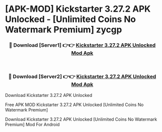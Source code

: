 # [APK-MOD] Kickstarter 3.27.2 APK Unlocked - [Unlimited Coins No Watermark Premium] zycgp



<div align="center">
<h3>🔴 Download [Server1] 👉👉 <a href="https://momento.my/?title=Kickstarter_3.27.2_APK_Unlocked">Kickstarter 3.27.2 APK Unlocked Mod Apk</a></h3><br>

<h3>🔴 Download [Server2] 👉👉 <a href="https://momento.my/?title=Kickstarter_3.27.2_APK_Unlocked">Kickstarter 3.27.2 APK Unlocked Mod Apk</a></h3>
</div>



Download Kickstarter 3.27.2 APK Unlocked 

Free APK MOD Kickstarter 3.27.2 APK Unlocked [Unlimited Coins No Watermark Premium]

Download Kickstarter 3.27.2 APK Unlocked [Unlimited Coins No Watermark Premium] Mod For Android
